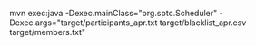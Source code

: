 mvn exec:java -Dexec.mainClass="org.sptc.Scheduler" -Dexec.args="target/participants_apr.txt target/blacklist_apr.csv target/members.txt"